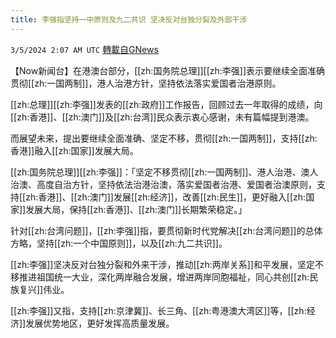 ```yaml
---
title: 李强指坚持一中原则及九二共识 坚决反对台独分裂及外部干涉
---
```

`3/5/2024 2:07 AM UTC` [轉載自GNews](https://gnews.org/articles/2365368)

【Now新闻台】在港澳台部分，[[zh:国务院总理]][[zh:李强]]表示要继续全面准确贯彻[[zh:一国两制]]，港人治港方针，坚持依法落实爱国者治港原则。

[[zh:总理]][[zh:李强]]发表的[[zh:政府]]工作报告，回顾过去一年取得的成绩，向[[zh:香港]]、[[zh:澳门]]及[[zh:台湾]]民众表示衷心感谢，未有篇幅提到港澳。

而展望未来，提出要继续全面准确、坚定不移，贯彻[[zh:一国两制]]，支持[[zh:香港]]融入[[zh:国家]]发展大局。

[[zh:国务院总理]][[zh:李强]]：「坚定不移贯彻[[zh:一国两制]]、港人治港、澳人治澳、高度自治方针，坚持依法治港治澳，落实爱国者治港、爱国者治澳原则，支持[[zh:香港]]、[[zh:澳门]]发展[[zh:经济]]，改善[[zh:民生]]，更好融入[[zh:国家]]发展大局，保持[[zh:香港]]、[[zh:澳门]]长期繁荣稳定。」

针对[[zh:台湾问题]]，[[zh:李强]]指，要贯彻新时代党解决[[zh:台湾问题]]的总体方略，坚持[[zh:一个中国原则]]，以及[[zh:九二共识]]。

[[zh:李强]]坚决反对台独分裂和外来干涉，推动[[zh:两岸关系]]和平发展，坚定不移推进祖国统一大业，深化两岸融合发展，增进两岸同胞福祉，同心共创[[zh:民族复兴]]伟业。

[[zh:李强]]又指，支持[[zh:京津冀]]、长三角、[[zh:粤港澳大湾区]]等，[[zh:经济]]发展优势地区，更好发挥高质量发展。
